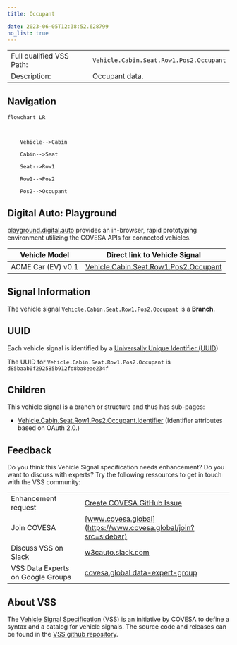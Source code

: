 ```yaml
---
title: Occupant

date: 2023-06-05T12:38:52.628799
no_list: true
---
```



| | |
|---|---|
| Full qualified VSS Path: | `Vehicle.Cabin.Seat.Row1.Pos2.Occupant` |
| Description: | Occupant data. |

## Navigation

```mermaid
flowchart LR



    Vehicle-->Cabin

    Cabin-->Seat

    Seat-->Row1

    Row1-->Pos2

    Pos2-->Occupant

```


## Digital Auto: Playground

[playground.digital.auto](http://digital.auto) provides an in-browser, rapid prototyping environment utilizing the COVESA APIs for connected vehicles. 

| Vehicle Model | Direct link to Vehicle Signal |
|---|---|
| ACME Car (EV) v0.1 | [Vehicle.Cabin.Seat.Row1.Pos2.Occupant](https://digitalauto.netlify.app/model/STLWzk1WyqVVLbfymb4f/cvi/list/Vehicle.Cabin.Seat.Row1.Pos2.Occupant/) |


## Signal Information




The vehicle signal `Vehicle.Cabin.Seat.Row1.Pos2.Occupant` is a **Branch**.





## UUID

Each vehicle signal is identified by a [Universally Unique Identifier (UUID](https://en.wikipedia.org/wiki/Universally_unique_identifier))

The UUID for `Vehicle.Cabin.Seat.Row1.Pos2.Occupant` is `d85baab0f292585b912fd8ba8eae234f`

## Children

This vehicle signal is a branch or structure and thus has sub-pages:

- [Vehicle.Cabin.Seat.Row1.Pos2.Occupant.Identifier](identifier/) (Identifier attributes based on OAuth 2.0.)


## Feedback

Do you think this Vehicle Signal specification needs enhancement? Do you want to discuss with experts? Try the following ressources to get in touch with the VSS community:

| | |
|---|---|
| Enhancement request | [Create COVESA GitHub Issue](https://github.com/COVESA/vehicle_signal_specification/issues/new?body=Please+describe+your+feedback&title=Signal+feedback+Vehicle.Cabin.Seat.Row1.Pos2.Occupant) |
| Join COVESA | [www.covesa.global](https://www.covesa.global/join?src=sidebar) |
| Discuss VSS on Slack | [w3cauto.slack.com](http://w3cauto.slack.com/) |
| VSS Data Experts on Google Groups | [covesa.global data-expert-group](https://groups.google.com/a/covesa.global/g/data-expert-group) |

## About VSS

The [Vehicle Signal Specification](https://covesa.github.io/vehicle_signal_specification/) (VSS)
is an initiative by COVESA to define a syntax and a catalog for vehicle signals.
The source code and releases can be found in the [VSS github repository](https://github.com/COVESA/vehicle_signal_specification).

